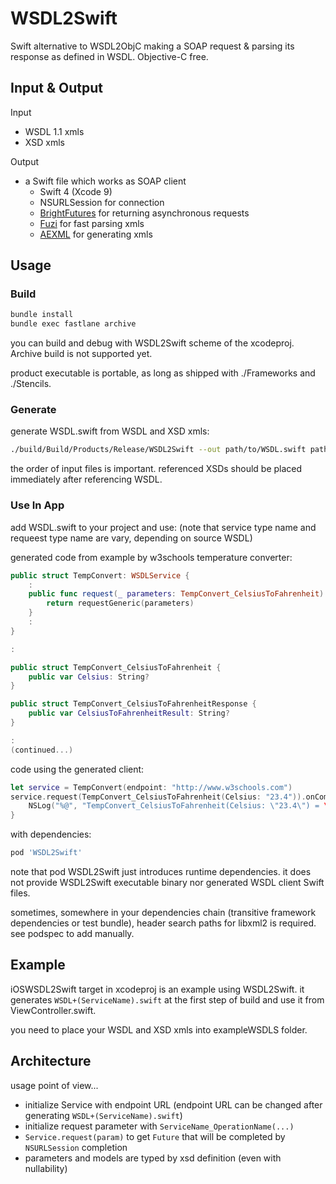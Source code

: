 WSDL2Swift
==========

Swift alternative to WSDL2ObjC making a SOAP request & parsing its response as defined in WSDL.
Objective-C free.

## Input & Output

Input

* WSDL 1.1 xmls
* XSD xmls

Output

* a Swift file which works as SOAP client
	* Swift 4 (Xcode 9)
	* NSURLSession for connection
	* [BrightFutures](https://github.com/Thomvis/BrightFutures) for returning asynchronous requests
	* [Fuzi](https://github.com/cezheng/Fuzi) for fast parsing xmls
	* [AEXML](https://github.com/tadija/AEXML) for generating xmls

## Usage

### Build

```sh
bundle install
bundle exec fastlane archive
```

you can build and debug with WSDL2Swift scheme of the xcodeproj. Archive build is not supported yet.

product executable is portable, as long as shipped with ./Frameworks and ./Stencils.

### Generate

generate WSDL.swift from WSDL and XSD xmls:

```sh
./build/Build/Products/Release/WSDL2Swift --out path/to/WSDL.swift path/to/service.wsdl.xml path/to/service.xsd.xml
```

the order of input files is important.
referenced XSDs should be placed immediately after referencing WSDL.

### Use In App

add WSDL.swift to your project and use:
(note that service type name and requeest type name are vary, depending on source WSDL)

generated code from example by w3schools temperature converter:

```swift
public struct TempConvert: WSDLService {
	:
    public func request(_ parameters: TempConvert_CelsiusToFahrenheit) -> Future<TempConvert_CelsiusToFahrenheitResponse, WSDLOperationError> {
        return requestGeneric(parameters)
    }
    :
}

:

public struct TempConvert_CelsiusToFahrenheit {
    public var Celsius: String?
}

public struct TempConvert_CelsiusToFahrenheitResponse {
    public var CelsiusToFahrenheitResult: String?
}

:
(continued...)
```

code using the generated client:

```swift
let service = TempConvert(endpoint: "http://www.w3schools.com")
service.request(TempConvert_CelsiusToFahrenheit(Celsius: "23.4")).onComplete { r in
    NSLog("%@", "TempConvert_CelsiusToFahrenheit(Celsius: \"23.4\") = \(r)")
}
```

with dependencies:

```ruby
pod 'WSDL2Swift'
```

note that pod WSDL2Swift just introduces runtime dependencies. it does not provide WSDL2Swift executable binary nor generated WSDL client Swift files.

sometimes, somewhere in your dependencies chain (transitive framework dependencies or test bundle), header search paths for libxml2 is required. see podspec to add manually.

## Example

iOSWSDL2Swift target in xcodeproj is an example using WSDL2Swift.
it generates `WSDL+(ServiceName).swift` at the first step of build and use it from ViewController.swift.

you need to place your WSDL and XSD xmls into exampleWSDLS folder.


## Architecture

usage point of view...

* initialize Service with endpoint URL (endpoint URL can be changed after generating `WSDL+(ServiceName).swift`)
* initialize request parameter with `ServiceName_OperationName(...)`
* `Service.request(param)` to get `Future` that will be completed by `NSURLSession` completion
* parameters and models are typed by xsd definition (even with nullability)

